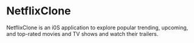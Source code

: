 # NetflixClone
NetflixClone is an i0S application to explore popular trending, upcoming, and top-rated movies and TV shows and watch their trailers.
